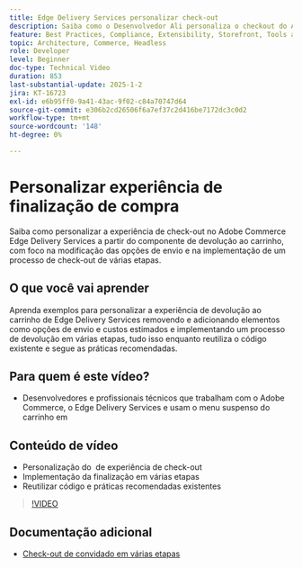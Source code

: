 ```yaml
---
title: Edge Delivery Services personalizar check-out
description: Saiba como o Desenvolvedor Ali personaliza o checkout do Adobe Commerce, incluindo opções de entrega e check-out de várias etapas, usando práticas recomendadas e reutilização de código. ​
feature: Best Practices, Compliance, Extensibility, Storefront, Tools and External Services
topic: Architecture, Commerce, Headless
role: Developer
level: Beginner
doc-type: Technical Video
duration: 853
last-substantial-update: 2025-1-2
jira: KT-16723
exl-id: e6b95ff0-9a41-43ac-9f02-c84a70747d64
source-git-commit: e306b2cd26506f6a7ef37c2d416be7172dc3c0d2
workflow-type: tm+mt
source-wordcount: '148'
ht-degree: 0%

---
```


# Personalizar experiência de finalização de compra

Saiba como personalizar a experiência de check-out no Adobe Commerce Edge Delivery Services a partir do componente de devolução ao carrinho, com foco na modificação das opções de envio e na implementação de um processo de check-out de várias etapas.

## O que você vai aprender

Aprenda exemplos para personalizar a experiência de devolução ao carrinho de Edge Delivery Services removendo e adicionando elementos como opções de envio e custos estimados e implementando um processo de devolução em várias etapas, tudo isso enquanto reutiliza o código existente e segue as práticas recomendadas. &#x200B;

## Para quem é este vídeo?

* Desenvolvedores e profissionais técnicos que trabalham com o Adobe Commerce, o Edge Delivery Services e usam o menu suspenso do carrinho em

## Conteúdo de vídeo

* Personalização do &#x200B; de experiência de check-out
* Implementação da finalização em várias etapas&#x200B;
* Reutilizar código e práticas recomendadas existentes

>[!VIDEO](https://video.tv.adobe.com/v/3442650?learn=on)

## Documentação adicional

* [Check-out de convidado em várias etapas](https://experienceleague.adobe.com/developer/commerce/storefront/dropins/checkout/tutorials/multi-step/)
